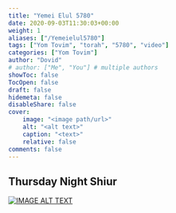 ```yaml
---
title: "Yemei Elul 5780"
date: 2020-09-03T11:30:03+00:00
weight: 1
aliases: ["/Yemeielul5780"]
tags: ["Yom Tovim", "torah", "5780", "video"]
categories: ["Yom Tovim"]
author: "Dovid"
# author: ["Me", "You"] # multiple authors
showToc: false
TocOpen: false
draft: false
hidemeta: false
disableShare: false
cover:
    image: "<image path/url>"
    alt: "<alt text>"
    caption: "<text>"
    relative: false
comments: false
---
```

 ## Thursday Night Shiur
[![IMAGE ALT TEXT](http://img.youtube.com/vi/C5Th2MMjlm0/0.jpg)](http://www.youtube.com/watch?v=C5Th2MMjlm0 "Video Title")

